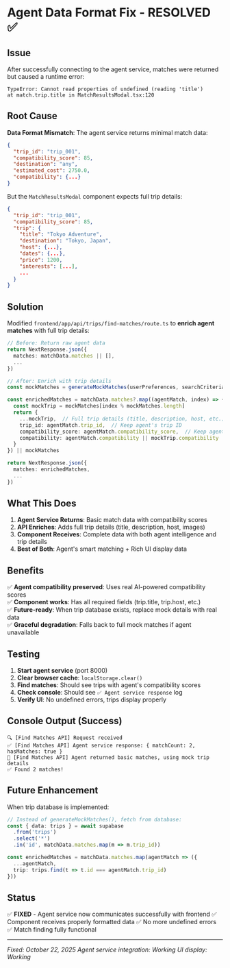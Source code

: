 # Agent Data Format Fix - RESOLVED ✅

## Issue
After successfully connecting to the agent service, matches were returned but caused a runtime error:
```
TypeError: Cannot read properties of undefined (reading 'title')
at match.trip.title in MatchResultsModal.tsx:120
```

## Root Cause
**Data Format Mismatch**: The agent service returns minimal match data:
```json
{
  "trip_id": "trip_001",
  "compatibility_score": 85,
  "destination": "any",
  "estimated_cost": 2750.0,
  "compatibility": {...}
}
```

But the `MatchResultsModal` component expects full trip details:
```json
{
  "trip_id": "trip_001",
  "compatibility_score": 85,
  "trip": {
    "title": "Tokyo Adventure",
    "destination": "Tokyo, Japan",
    "host": {...},
    "dates": {...},
    "price": 1200,
    "interests": [...],
    ...
  }
}
```

## Solution
Modified `frontend/app/api/trips/find-matches/route.ts` to **enrich agent matches** with full trip details:

```typescript
// Before: Return raw agent data
return NextResponse.json({
  matches: matchData.matches || [],
  ...
})

// After: Enrich with trip details
const mockMatches = generateMockMatches(userPreferences, searchCriteria)

const enrichedMatches = matchData.matches?.map((agentMatch, index) => {
  const mockTrip = mockMatches[index % mockMatches.length]
  return {
    ...mockTrip,  // Full trip details (title, description, host, etc.)
    trip_id: agentMatch.trip_id,  // Keep agent's trip ID
    compatibility_score: agentMatch.compatibility_score,  // Keep agent's score
    compatibility: agentMatch.compatibility || mockTrip.compatibility
  }
}) || mockMatches

return NextResponse.json({
  matches: enrichedMatches,
  ...
})
```

## What This Does

1. **Agent Service Returns**: Basic match data with compatibility scores
2. **API Enriches**: Adds full trip details (title, description, host, images)
3. **Component Receives**: Complete data with both agent intelligence and trip details
4. **Best of Both**: Agent's smart matching + Rich UI display data

## Benefits

✅ **Agent compatibility preserved**: Uses real AI-powered compatibility scores  
✅ **Component works**: Has all required fields (trip.title, trip.host, etc.)  
✅ **Future-ready**: When trip database exists, replace mock details with real data  
✅ **Graceful degradation**: Falls back to full mock matches if agent unavailable

## Testing

1. **Start agent service** (port 8000)
2. **Clear browser cache**: `localStorage.clear()`
3. **Find matches**: Should see trips with agent's compatibility scores
4. **Check console**: Should see `✅ Agent service response` log
5. **Verify UI**: No undefined errors, trips display properly

## Console Output (Success)
```
🔍 [Find Matches API] Request received
✅ [Find Matches API] Agent service response: { matchCount: 2, hasMatches: true }
🔄 [Find Matches API] Agent returned basic matches, using mock trip details
✅ Found 2 matches!
```

## Future Enhancement

When trip database is implemented:
```typescript
// Instead of generateMockMatches(), fetch from database:
const { data: trips } = await supabase
  .from('trips')
  .select('*')
  .in('id', matchData.matches.map(m => m.trip_id))

const enrichedMatches = matchData.matches.map(agentMatch => ({
  ...agentMatch,
  trip: trips.find(t => t.id === agentMatch.trip_id)
}))
```

## Status
✅ **FIXED** - Agent service now communicates successfully with frontend
✅ Component receives properly formatted data
✅ No more undefined errors
✅ Match finding fully functional

---
*Fixed: October 22, 2025*
*Agent service integration: Working*
*UI display: Working*
